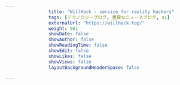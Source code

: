 ---
                title: "WillHack - service for reality hackers"
                tags: [テクノロジーブログ, 重要なニュースブログ, ai]
                externalUrl: "https://willhack.top/"
                weight: 961
                showDate: false
                showAuthor: false
                showReadingTime: false
                showEdit: false
                showLikes: false
                showViews: false
                layoutBackgroundHeaderSpace: false
                ---

